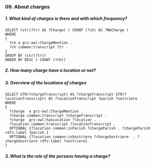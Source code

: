 ### 09. About charges

##### 1. What kind of charges is there and with which frequency?
```sparql
SELECT (str(?tr) AS ?Charge) ( COUNT (?ch) AS ?NbCharge ) 
WHERE 
{
  ?ch a grz-owl:ChargeMention .
  ?ch common:transcript ?tr .
}
GROUP BY (str(?tr))
ORDER BY DESC ( COUNT (?ch))
```

##### 2. How many charge have a location or not?

##### 3. Overview of the locations of charges
```sparql
SELECT STR(?chargeTranscript) AS ?chargeTranscript STR(?locationTranscript) AS ?locationTranscript ?parish ?sestriere
WHERE
{
  ?charge  a grz-owl:ChargeMention .
  ?charge common:transcript ?chargeTranscript .
  ?charge  grz-owl:hasLocation ?location .
  ?location common:transcript ?locationTranscript .
  OPTIONAL {?location common:inParish ?chargeParish . ?chargeParish rdfs:label ?parish }
  OPTIONAL {?location common:inSestriere ?chargeSestriere  . ?chargeSestriere rdfs:label ?sestriere}
}
```

##### 3. What is the role of the persons having a charge?
